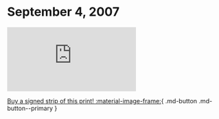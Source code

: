# September 4, 2007

![](https://www.achewood.com/comic.php?date=09042007)

[Buy a signed strip of this print! :material-image-frame:](https://achewood-holiday-pop-up.myshopify.com/products/strip#09042007){ .md-button .md-button--primary }
